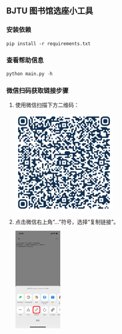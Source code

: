 ## BJTU 图书馆选座小工具

### 安装依赖

```shell
pip install -r requirements.txt
```

### 查看帮助信息

```python
python main.py -h
```

### 微信扫码获取链接步骤

1. 使用微信扫描下方二维码：

   <img src="./images/qr.png" alt="qr" style="zoom: 25%;" />

2. 点击微信右上角“…”符号，选择“复制链接”。

   <img src="./images/copy-url.png" alt="copy-url" style="zoom:25%;" />